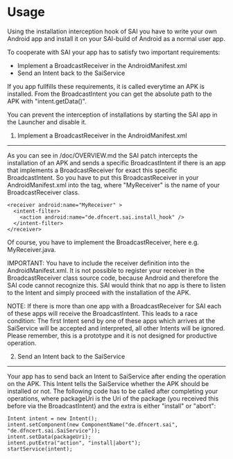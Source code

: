 Usage
=====

Using the installation interception hook of SAI you have to write your own
Android app and install it on your SAI-build of Android as a normal user app.

To cooperate with SAI your app has to satisfy two important requirements:

* Implement a BroadcastReceiver in the AndroidManifest.xml
* Send an Intent back to the SaiService

If you app fullfills these requirements, it is called everytime an APK is
installed. From the BroadcastIntent you can get the absolute path to the APK
with "intent.getData()".

You can prevent the interception of installations by starting the SAI app in the
Launcher and disable it.

1. Implement a BroadcastReceiver in the AndroidManifest.xml
------------------------------------------------------------

As you can see in /doc/OVERVIEW.md the SAI patch intercepts the installation of
an APK and sends a specific BroadcastIntent if there is an app that implements
a BroadcastReceiver for exact this specific BroadcastIntent. So you have to
put this BroadcastReceiver in your AndroidManifest.xml into the <application>
tag, where "MyReceiver" is the name of your BroadcastReceiver class.

    <receiver android:name="MyReceiver" >
      <intent-filter>
        <action android:name="de.dfncert.sai.install_hook" />
      </intent-filter>
    </receiver>

Of course, you have to implement the BroadcastReceiver, here e.g.
MyReceiver.java.

IMPORTANT: You have to include the receiver definition into the
AndroidManifest.xml. It is not possible to register your receiver in the
BroadcastReceiver class source code, because Android and therefore the SAI code
cannot recognize this. SAI would think that no app is there to listen to the
Intent and simply proceed with the installation of the APK.

NOTE: If there is more than one app with a BroadcastReceiver for SAI each of these
apps will receive the BroadcastIntent. This leads to a race condition: The first
Intent send by one of these apps which arrives at the SaiService will be accepted
and interpreted, all other Intents will be ignored. Please remember, this is a
prototype and it is not designed for productive operation.

2. Send an Intent back to the SaiService
----------------------------------------

Your app has to send back an Intent to SaiService after ending the operation on
the APK. This Intent tells the SaiService whether the APK should be installed
or not. The following code has to be called after completing your operations,
where packageUri is the Uri of the package (you received this before via the
BroadcastIntent) and the extra is either "install" or "abort":

    Intent intent = new Intent();
    intent.setComponent(new ComponentName("de.dfncert.sai", "de.dfncert.sai.SaiService"));
    intent.setData(packageUri);
    intent.putExtra("action", "install|abort");
    startService(intent);
